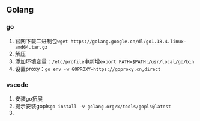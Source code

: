 ## Golang

### go

1. 官网下载二进制包`wget https://golang.google.cn/dl/go1.18.4.linux-amd64.tar.gz`
2. 解压
3. 添加环境变量：`/etc/profile`中新增`export PATH=$PATH:/usr/local/go/bin`
4. 设置proxy：`go env -w GOPROXY=https://goproxy.cn,direct `

### vscode

1. 安装go拓展
2. 提示安装gopls`go install -v golang.org/x/tools/gopls@latest`
3. 